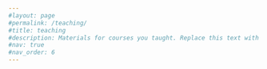 ```yaml
---
#layout: page
#permalink: /teaching/
#title: teaching
#description: Materials for courses you taught. Replace this text with your description.
#nav: true
#nav_order: 6
---
```

